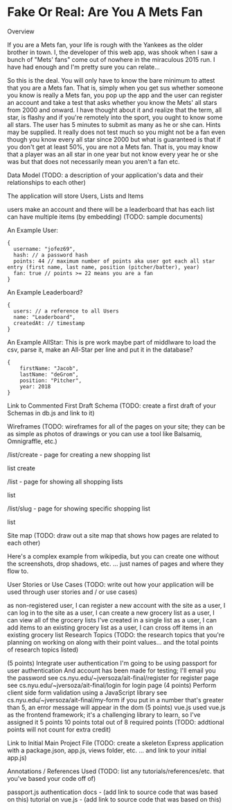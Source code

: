 # Fake Or Real: Are You A Mets Fan
Overview

If you are a Mets fan, your life is rough with the Yankees as the older brother in town. I, the developer of this web app, was shook when I saw a bunch of "Mets' fans" come out of nowhere in the miraculous 2015 run.  I have had enough and I'm pretty sure you can relate...

So this is the deal.  You will only have to know the bare minimum to attest that you are a Mets fan.  That is, simply when you get sus whether someone you know is really a Mets fan, you pop up the app and the user can register an account and take a test that asks whether you know the Mets' all stars from 2000 and onward.  I have thought about it and realize that the term, all star, is flashy and if you're remotely into the sport, you ought to know some all stars. The user has 5 minutes to submit as many as he or she can.  Hints may be supplied. It really does not test much so you might not be a fan even though you know every all star since 2000 but what is guaranteed is that if you don't get at least 50%, you are not a Mets fan.  That is, you may know that a player was an all star in one year but not know every year he or she was but that does not necessarily mean you aren't a fan etc.    

Data Model
(TODO: a description of your application's data and their relationships to each other)

The application will store Users, Lists and Items

users make an account and there will be a leaderboard that has 
each list can have multiple items (by embedding)
(TODO: sample documents)

An Example User:
```
{
  username: "jofez69",
  hash: // a password hash
  points: 44 // maximum number of points aka user got each all star entry (first name, last name, position (pitcher/batter), year)
  fan: true // points >= 22 means you are a fan
}
```

An Example Leaderboard?
```
{
  users: // a reference to all Users
  name: "Leaderboard",
  createdAt: // timestamp
}
```

An Example AllStar: This is pre work maybe part of middlware to load the csv, parse it, make an All-Star per line and put it in the database?
```
{
    firstName: "Jacob",
    lastName: "deGrom",
    position: "Pitcher",
    year: 2018
}
```

Link to Commented First Draft Schema
(TODO: create a first draft of your Schemas in db.js and link to it)

Wireframes
(TODO: wireframes for all of the pages on your site; they can be as simple as photos of drawings or you can use a tool like Balsamiq, Omnigraffle, etc.)

/list/create - page for creating a new shopping list

list create

/list - page for showing all shopping lists

list

/list/slug - page for showing specific shopping list

list

Site map
(TODO: draw out a site map that shows how pages are related to each other)

Here's a complex example from wikipedia, but you can create one without the screenshots, drop shadows, etc. ... just names of pages and where they flow to.

User Stories or Use Cases
(TODO: write out how your application will be used through user stories and / or use cases)

as non-registered user, I can register a new account with the site
as a user, I can log in to the site
as a user, I can create a new grocery list
as a user, I can view all of the grocery lists I've created in a single list
as a user, I can add items to an existing grocery list
as a user, I can cross off items in an existing grocery list
Research Topics
(TODO: the research topics that you're planning on working on along with their point values... and the total points of research topics listed)

(5 points) Integrate user authentication
I'm going to be using passport for user authentication
And account has been made for testing; I'll email you the password
see cs.nyu.edu/~jversoza/ait-final/register for register page
see cs.nyu.edu/~jversoza/ait-final/login for login page
(4 points) Perform client side form validation using a JavaScript library
see cs.nyu.edu/~jversoza/ait-final/my-form
if you put in a number that's greater than 5, an error message will appear in the dom
(5 points) vue.js
used vue.js as the frontend framework; it's a challenging library to learn, so I've assigned it 5 points
10 points total out of 8 required points (TODO: addtional points will not count for extra credit)

Link to Initial Main Project File
(TODO: create a skeleton Express application with a package.json, app.js, views folder, etc. ... and link to your initial app.js)

Annotations / References Used
(TODO: list any tutorials/references/etc. that you've based your code off of)

passport.js authentication docs - (add link to source code that was based on this)
tutorial on vue.js - (add link to source code that was based on this)